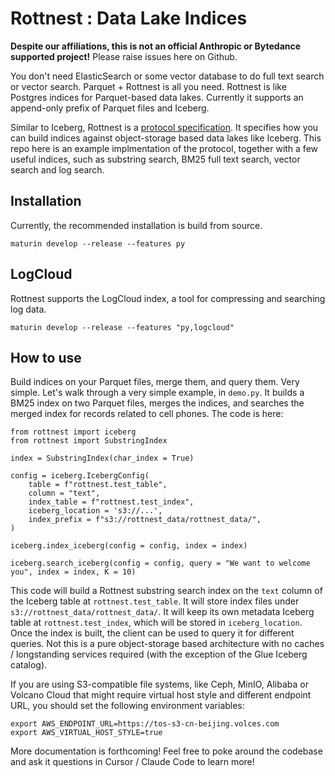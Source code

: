 # Rottnest : Data Lake Indices

**Despite our affiliations, this is not an official Anthropic or Bytedance supported project!** Please raise issues here on Github.

You don't need ElasticSearch or some vector database to do full text search or vector search. Parquet + Rottnest is all you need. Rottnest is like Postgres indices for Parquet-based data lakes. Currently it supports an append-only prefix of Parquet files and Iceberg. 

Similar to Iceberg, Rottnest is a [protocol specification](https://www.computer.org/csdl/proceedings-article/icde/2025/360300b814/26FZAoq0tXy). It specifies how you can build indices against object-storage based data lakes like Iceberg. This repo here is an example implmentation of the protocol, together with a few useful indices, such as substring search, BM25 full text search, vector search and log search.

## Installation

Currently, the recommended installation is build from source.
```
maturin develop --release --features py
```

## LogCloud
Rottnest supports the LogCloud index, a tool for compressing and searching log data.
```
maturin develop --release --features "py,logcloud"
```

## How to use

Build indices on your Parquet files, merge them, and query them. Very simple. Let's walk through a very simple example, in `demo.py`. It builds a BM25 index on two Parquet files, merges the indices, and searches the merged index for records related to cell phones. The code is here:

```
from rottnest import iceberg
from rottnest import SubstringIndex

index = SubstringIndex(char_index = True)

config = iceberg.IcebergConfig(
    table = f"rottnest.test_table", 
    column = "text", 
    index_table = f"rottnest.test_index", 
    iceberg_location = 's3://...',
    index_prefix = f"s3://rottnest_data/rottnest_data/", 
)

iceberg.index_iceberg(config = config, index = index)

iceberg.search_iceberg(config = config, query = "We want to welcome you", index = index, K = 10)

```

This code will build a Rottnest substring search index on the `text` column of the Iceberg table at `rottnest.test_table`. It will store index files under `s3://rottnest_data/rottnest_data/`. It will keep its own metadata Iceberg table at `rottnest.test_index`, which will be stored in `iceberg_location`. Once the index is built, the client can be used to query it for different queries. Not this is a pure object-storage based architecture with no caches / longstanding services required (with the exception of the Glue Iceberg catalog).

If you are using S3-compatible file systems, like Ceph, MinIO, Alibaba or Volcano Cloud that might require virtual host style and different endpoint URL, you should set the following environment variables:

```
export AWS_ENDPOINT_URL=https://tos-s3-cn-beijing.volces.com
export AWS_VIRTUAL_HOST_STYLE=true
```

More documentation is forthcoming! Feel free to poke around the codebase and ask it questions in Cursor / Claude Code to learn more!
